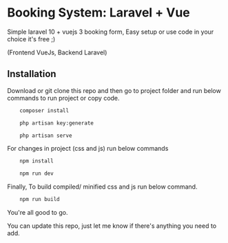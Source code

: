 
# Booking System: Laravel + Vue

Simple laravel 10 + vuejs 3 booking form, Easy setup or use code in your choice it's free ;)

(Frontend VueJs, Backend Laravel)

## Installation

Download or git clone this repo and then go to project folder and run below commands to run project or copy code.

```bash
    composer install

    php artisan key:generate

    php artisan serve
```

For changes in project (css and js) run below commands

```bash
    npm install

    npm run dev
```

Finally, To build compiled/ minified css and js run below command.

```bash
    npm run build
```

You're all good to go.

You can update this repo, just let me know if there's anything you need to add.